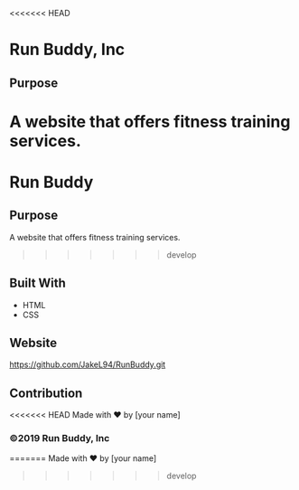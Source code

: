 <<<<<<< HEAD
# Run Buddy, Inc

## Purpose
A website that offers fitness training services. 
=======
# Run Buddy

## Purpose
A website that offers fitness training services.
>>>>>>> develop

## Built With
* HTML
* CSS

## Website
https://github.com/JakeL94/RunBuddy.git

## Contribution
<<<<<<< HEAD
Made with ❤️ by [your name]

### ©️2019 Run Buddy, Inc
=======
Made with ❤️ by [your name]
>>>>>>> develop
